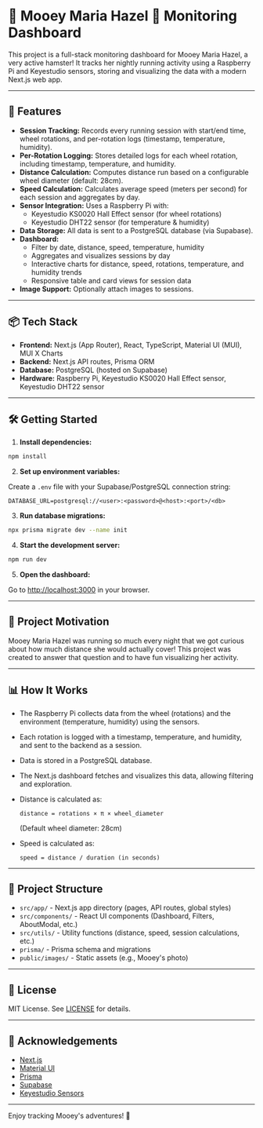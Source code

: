 # 🐹 Mooey Maria Hazel 🐹 Monitoring Dashboard

This project is a full-stack monitoring dashboard for Mooey Maria Hazel, a very active hamster! It tracks her nightly running activity using a Raspberry Pi and Keyestudio sensors, storing and visualizing the data with a modern Next.js web app.

---

## 🚀 Features

- **Session Tracking:** Records every running session with start/end time, wheel rotations, and per-rotation logs (timestamp, temperature, humidity).
- **Per-Rotation Logging:** Stores detailed logs for each wheel rotation, including timestamp, temperature, and humidity.
- **Distance Calculation:** Computes distance run based on a configurable wheel diameter (default: 28cm).
- **Speed Calculation:** Calculates average speed (meters per second) for each session and aggregates by day.
- **Sensor Integration:** Uses a Raspberry Pi with:
  - Keyestudio KS0020 Hall Effect sensor (for wheel rotations)
  - Keyestudio DHT22 sensor (for temperature & humidity)
- **Data Storage:** All data is sent to a PostgreSQL database (via Supabase).
- **Dashboard:**
  - Filter by date, distance, speed, temperature, humidity
  - Aggregates and visualizes sessions by day
  - Interactive charts for distance, speed, rotations, temperature, and humidity trends
  - Responsive table and card views for session data
- **Image Support:** Optionally attach images to sessions.

---

## 📦 Tech Stack

- **Frontend:** Next.js (App Router), React, TypeScript, Material UI (MUI), MUI X Charts
- **Backend:** Next.js API routes, Prisma ORM
- **Database:** PostgreSQL (hosted on Supabase)
- **Hardware:** Raspberry Pi, Keyestudio KS0020 Hall Effect sensor, Keyestudio DHT22 sensor

---

## 🛠️ Getting Started

1. **Install dependencies:**

```bash
npm install
```

2. **Set up environment variables:**

Create a `.env` file with your Supabase/PostgreSQL connection string:

```
DATABASE_URL=postgresql://<user>:<password>@<host>:<port>/<db>
```

3. **Run database migrations:**

```bash
npx prisma migrate dev --name init
```

4. **Start the development server:**

```bash
npm run dev
```

5. **Open the dashboard:**

Go to [http://localhost:3000](http://localhost:3000) in your browser.

---

## 📝 Project Motivation

Mooey Maria Hazel was running so much every night that we got curious about how much distance she would actually cover! This project was created to answer that question and to have fun visualizing her activity.

---

## 📊 How It Works

- The Raspberry Pi collects data from the wheel (rotations) and the environment (temperature, humidity) using the sensors.
- Each rotation is logged with a timestamp, temperature, and humidity, and sent to the backend as a session.
- Data is stored in a PostgreSQL database.
- The Next.js dashboard fetches and visualizes this data, allowing filtering and exploration.
- Distance is calculated as:

  ```
  distance = rotations × π × wheel_diameter
  ```

  (Default wheel diameter: 28cm)

- Speed is calculated as:

  ```
  speed = distance / duration (in seconds)
  ```

---

## 📁 Project Structure

- `src/app/` - Next.js app directory (pages, API routes, global styles)
- `src/components/` - React UI components (Dashboard, Filters, AboutModal, etc.)
- `src/utils/` - Utility functions (distance, speed, session calculations, etc.)
- `prisma/` - Prisma schema and migrations
- `public/images/` - Static assets (e.g., Mooey's photo)

---

## 📜 License

MIT License. See [LICENSE](LICENSE) for details.

---

## 🙏 Acknowledgements

- [Next.js](https://nextjs.org)
- [Material UI](https://mui.com)
- [Prisma](https://www.prisma.io/)
- [Supabase](https://supabase.com/)
- [Keyestudio Sensors](https://www.keyestudio.com/)

---

Enjoy tracking Mooey's adventures! 🐹

